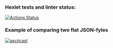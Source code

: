 ### Hexlet tests and linter status:
[![Actions Status](https://github.com/toro89rus/python-project-50/actions/workflows/hexlet-check.yml/badge.svg)](https://github.com/toro89rus/python-project-50/actions)


### Example of comparing two flat JSON-fyles
[![asciicast](https://asciinema.org/a/Y0euO31f0mBxlAenBSw2rK70y.svg)](https://asciinema.org/a/Y0euO31f0mBxlAenBSw2rK70y)
